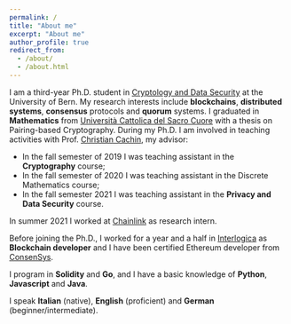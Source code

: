 ```yaml
---
permalink: /
title: "About me"
excerpt: "About me"
author_profile: true
redirect_from: 
  - /about/
  - /about.html
---
```


I am a third-year Ph.D. student in [Cryptology and Data Security](https://crypto.unibe.ch) at the University of Bern. My research interests include **blockchains**, **distributed systems**, **consensus** protocols and **quorum** systems. I graduated in **Mathematics** from [Università Cattolica del Sacro Cuore](https://brescia.unicatt.it/facolta/scienze-matematiche-fisiche-e-naturali?rdeLocaleAttr=en) with a thesis on Pairing-based Cryptography. During my Ph.D. I am involved in teaching activities with Prof. [Christian Cachin](https://crypto.unibe.ch/cc/), my advisor: 

- In the fall semester of 2019 I was teaching assistant in the **Cryptography** course; 
- In the fall semester of 2020 I was teaching assistant in the Discrete Mathematics course;
- In the fall semester 2021 I was teaching assistant in the **Privacy and Data Security** course.

In summer 2021 I worked at [Chainlink](https://chainlinklabs.com) as research intern.

Before joining the Ph.D., I worked for a year and a half in [Interlogica](https://www.interlogica.it/en/) as **Blockchain developer** and I have been certified Ethereum developer from [ConsenSys](https://consensys.net/academy/bootcamp/). 

I program in **Solidity** and **Go**, and I have a basic knowledge of **Python**, **Javascript** and **Java**. 

I speak **Italian** (native), **English** (proficient) and **German** (beginner/intermediate). 

